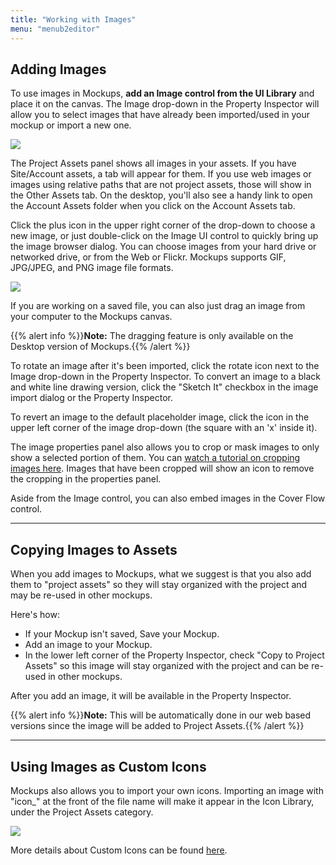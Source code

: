 ```yaml
---
title: "Working with Images"
menu: "menub2editor"
---
```


## Adding Images

To use images in Mockups, **add an Image control from the UI Library** and place it on the canvas. The Image drop-down in the Property Inspector will allow you to select images that have already been imported/used in your mockup or import a new one.

![](http://media.balsamiq.com/img/support/docs/m4d/help_importimage.png)

The Project Assets panel shows all images in your assets. If you have Site/Account assets, a tab will appear for them. If you use web images or images using relative paths that are not project assets, those will show in the Other Assets tab. On the desktop, you'll also see a handy link to open the Account Assets folder when you click on the Account Assets tab.

Click the plus icon in the upper right corner of the drop-down to choose a new image, or just double-click on the Image UI control to quickly bring up the image browser dialog. You can choose images from your hard drive or networked drive, or from the Web or Flickr. Mockups supports GIF, JPG/JPEG, and PNG image file formats.

![](http://media.balsamiq.com/img/support/docs/m4d/tutproj_copytoprojectassets.png)

If you are working on a saved file, you can also just drag an image from your computer to the Mockups canvas.

{{% alert info %}}**Note:** The dragging feature is only available on the Desktop version of Mockups.{{% /alert %}}

To rotate an image after it's been imported, click the rotate icon next to the Image drop-down in the Property Inspector. To convert an image to a black and white line drawing version, click the "Sketch It" checkbox in the image import dialog or the Property Inspector.

To revert an image to the default placeholder image, click the icon in the upper left corner of the image drop-down (the square with an 'x' inside it).

The image properties panel also allows you to crop or mask images to only show a selected portion of them. You can [watch a tutorial on cropping images here](https://support.balsamiq.com/tutorials/croptool/). Images that have been cropped will show an icon to remove the cropping in the properties panel.

Aside from the Image control, you can also embed images in the Cover Flow control.

* * *

## Copying Images to Assets

When you add images to Mockups, what we suggest is that you also add them to "project assets" so they will stay organized with the project and may be re-used in other mockups.

Here's how:

*   If your Mockup isn't saved, Save your Mockup.
*   Add an image to your Mockup.
*   In the lower left corner of the Property Inspector, check "Copy to Project Assets" so this image will stay organized with the project and can be re-used in other mockups.

After you add an image, it will be available in the Property Inspector.

{{% alert info %}}**Note:** This will be automatically done in our web based versions since the image will be added to Project Assets.{{% /alert %}}

* * *

## Using Images as Custom Icons

Mockups also allows you to import your own icons. Importing an image with "icon_" at the front of the file name will make it appear in the Icon Library, under the Project Assets category.

![](http://media.balsamiq.com/img/support/docs/m4d/help_customiconlibrary.png)

More details about Custom Icons can be found [here](../icons/#adding-your-own-custom-icons).
